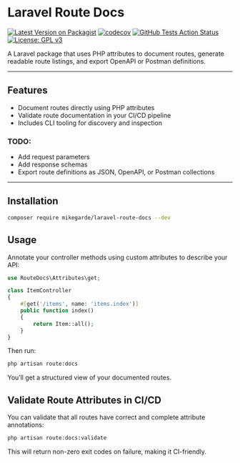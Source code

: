 # Laravel Route Docs

[![Latest Version on Packagist](https://img.shields.io/packagist/v/mikegarde/laravel-route-docs.svg?style=flat-square)](https://packagist.org/packages/mikegarde/laravel-route-docs)
[![codecov](https://codecov.io/gh/mikegarde/laravel-route-docs/branch/main/graph/badge.svg)](https://codecov.io/gh/mikegarde/laravel-route-docs)
[![GitHub Tests Action Status](https://img.shields.io/github/actions/workflow/status/mikegarde/laravel-route-docs/run-tests.yml?branch=main&label=tests)](https://github.com/mikegarde/laravel-route-docs/actions)
[![License: GPL v3](https://img.shields.io/badge/License-GPLv3-blue.svg)](LICENSE)

A Laravel package that uses PHP attributes to document routes, generate readable route listings, and export OpenAPI or Postman definitions.

---

## Features

- Document routes directly using PHP attributes
- Validate route documentation in your CI/CD pipeline
- Includes CLI tooling for discovery and inspection

### TODO:
- Add request parameters
- Add response schemas
- Export route definitions as JSON, OpenAPI, or Postman collections

---

## Installation

```bash
composer require mikegarde/laravel-route-docs --dev
```

## Usage
Annotate your controller methods using custom attributes to describe your API:

```php
use RouteDocs\Attributes\get;

class ItemController
{
    #[get('/items', name: 'items.index')]
    public function index()
    {
        return Item::all();
    }
}
```

Then run:

```bash
php artisan route:docs
```

You’ll get a structured view of your documented routes.

## Validate Route Attributes in CI/CD

You can validate that all routes have correct and complete attribute annotations:

```bash
php artisan route:docs:validate
```

This will return non-zero exit codes on failure, making it CI-friendly.
